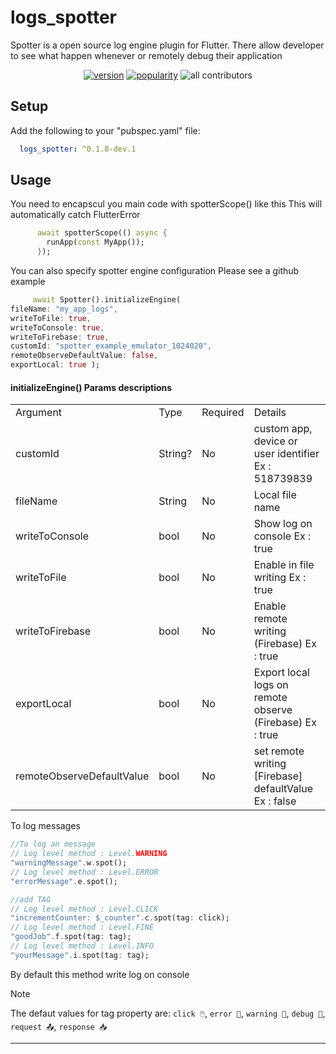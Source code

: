 # logs_spotter

Spotter is a open source log engine plugin for Flutter.
There allow developer to see what happen whenever or remotely debug their application

<p align="center">
<a href="https://pub.dev/packages/logs_spotter"><img src="https://img.shields.io/pub/v/logs_spotter.svg" alt="version"></a>
<a href="https://pub.dev/packages/logs_spotter/score"><img src="https://img.shields.io/pub/likes/logs_spotter?logo=dart" alt="popularity"></a>
<a><img src="https://img.shields.io/badge/all_contributors-1-orange.svg?style=flat-square" alt="all contributors"></a>
</p>

## Setup

Add the following to your "pubspec.yaml" file:

```yaml
  logs_spotter: ^0.1.0-dev.1
```

## Usage

You need to encapscul you main code with spotterScope() like this
This will automatically catch FlutterError
```dart
      await spotterScope(() async {
        runApp(const MyApp());
      });
```

You can also specify spotter engine configuration
Please see a github example 
 
```dart
     await Spotter().initializeEngine(
fileName: "my_app_logs",
writeToFile: true,
writeToConsole: true,
writeToFirebase: true,
customId: "spotter_example_emulator_1024020",
remoteObserveDefaultValue: false,
exportLocal: true );
```

#### initializeEngine() Params descriptions
<table>
<tr><td>Argument</td><td>Type</td><td>Required</td><td>Details</td></tr>
<tr><td>customId</td><td>String?</td><td>No</td><td>custom app, device or user identifier Ex : 518739839</td></tr>
<tr><td>fileName</td><td>String</td><td>No</td><td>Local file name</td></tr>
<tr><td>writeToConsole</td><td>bool</td><td>No</td><td>Show log on console Ex : true</td></tr>
<tr><td>writeToFile</td><td>bool</td><td>No</td><td>Enable in file writing Ex : true</td></tr>
<tr><td>writeToFirebase</td><td>bool</td><td>No</td><td>Enable remote writing (Firebase) Ex : true</td></tr>
<tr><td>exportLocal</td><td>bool</td><td>No</td><td>Export local logs on remote observe (Firebase) Ex : true</td></tr>
<tr><td>remoteObserveDefaultValue</td><td>bool</td><td>No</td><td>set remote writing [Firebase] defaultValue Ex : false</td></tr>
</table>

To log messages

```dart
//To log an message
// Log level method : Level.WARNING
"warningMessage".w.spot();
// Log level method : Level.ERROR
"errorMessage".e.spot();

//add TAG
// Log level method : Level.CLICK
"incrementCounter: $_counter".c.spot(tag: click);
// Log level method : Level.FINE
"goodJob".f.spot(tag: tag);
// Log level method : Level.INFO
"yourMessage".i.spot(tag: tag);
```
By default this method write log on console 



> [!NOTE]  
>The defaut values for tag property are: `click 🖱️`, `error 🚨`, `warning 🚧`, `debug 🐞`, `request 📤`, `response 📥`

----------------------------------------------------------------
